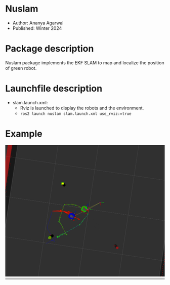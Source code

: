 # Nuslam
 - Author: Ananya Agarwal
 - Published: Winter 2024

# Package description
Nuslam package implements the EKF SLAM to map and localize the position of green robot.

# Launchfile description
 - slam.launch.xml:
    - Rviz is launched to display the robots and the environment.
    - ```ros2 launch nuslam slam.launch.xml use_rviz:=true```

# Example


![](images/slam.png)

